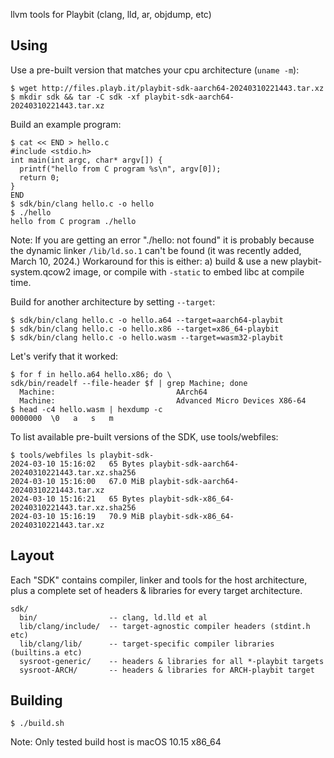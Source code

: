llvm tools for Playbit (clang, lld, ar, objdump, etc)

## Using

Use a pre-built version that matches your cpu architecture (`uname -m`):

```shell
$ wget http://files.playb.it/playbit-sdk-aarch64-20240310221443.tar.xz
$ mkdir sdk && tar -C sdk -xf playbit-sdk-aarch64-20240310221443.tar.xz
```

Build an example program:

```shell
$ cat << END > hello.c
#include <stdio.h>
int main(int argc, char* argv[]) {
  printf("hello from C program %s\n", argv[0]);
  return 0;
}
END
$ sdk/bin/clang hello.c -o hello
$ ./hello
hello from C program ./hello
```

Note: If you are getting an error "./hello: not found" it is probably because
the dynamic linker `/lib/ld.so.1` can't be found (it was recently added, March 10, 2024.)
Workaround for this is either: a) build & use a new playbit-system.qcow2 image, or compile with `-static` to embed libc at compile time.

Build for another architecture by setting `--target`:

```shell
$ sdk/bin/clang hello.c -o hello.a64 --target=aarch64-playbit
$ sdk/bin/clang hello.c -o hello.x86 --target=x86_64-playbit
$ sdk/bin/clang hello.c -o hello.wasm --target=wasm32-playbit
```

Let's verify that it worked:

```shell
$ for f in hello.a64 hello.x86; do \
sdk/bin/readelf --file-header $f | grep Machine; done
  Machine:                           AArch64
  Machine:                           Advanced Micro Devices X86-64
$ head -c4 hello.wasm | hexdump -c
0000000  \0   a   s   m
```

To list available pre-built versions of the SDK, use tools/webfiles:

```shell
$ tools/webfiles ls playbit-sdk-
2024-03-10 15:16:02   65 Bytes playbit-sdk-aarch64-20240310221443.tar.xz.sha256
2024-03-10 15:16:00   67.0 MiB playbit-sdk-aarch64-20240310221443.tar.xz
2024-03-10 15:16:21   65 Bytes playbit-sdk-x86_64-20240310221443.tar.xz.sha256
2024-03-10 15:16:19   70.9 MiB playbit-sdk-x86_64-20240310221443.tar.xz
```


## Layout

Each "SDK" contains compiler, linker and tools for the host architecture, plus a complete set of headers & libraries for every target architecture.

```
sdk/
  bin/                -- clang, ld.lld et al
  lib/clang/include/  -- target-agnostic compiler headers (stdint.h etc)
  lib/clang/lib/      -- target-specific compiler libraries (builtins.a etc)
  sysroot-generic/    -- headers & libraries for all *-playbit targets
  sysroot-ARCH/       -- headers & libraries for ARCH-playbit target
```


## Building

```shell
$ ./build.sh
```

Note: Only tested build host is macOS 10.15 x86_64
